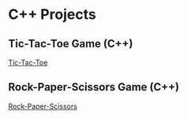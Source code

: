 # C++ Projects

## Tic-Tac-Toe Game (C++)
[Tic-Tac-Toe](Tic-Tac-Toe_Game/tic_tac_toe.cpp)

## Rock-Paper-Scissors Game (C++)
[Rock-Paper-Scissors](Rock_Paper_Scissors/RockPaperScissor.cpp)